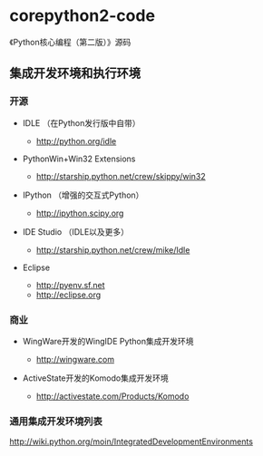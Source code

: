 # corepython2-code
《Python核心编程（第二版）》源码

## 集成开发环境和执行环境

### 开源

- IDLE （在Python发行版中自带）
    - <http://python.org/idle>

- PythonWin+Win32 Extensions
    - <http://starship.python.net/crew/skippy/win32>

- IPython （增强的交互式Python）
    - <http://ipython.scipy.org>

- IDE Studio （IDLE以及更多）
    - <http://starship.python.net/crew/mike/Idle>

- Eclipse
    - <http://pyenv.sf.net>
    - <http://eclipse.org>

### 商业

- WingWare开发的WingIDE Python集成开发环境
    - <http://wingware.com>

- ActiveState开发的Komodo集成开发环境
    - <http://activestate.com/Products/Komodo>

### 通用集成开发环境列表

<http://wiki.python.org/moin/IntegratedDevelopmentEnvironments>